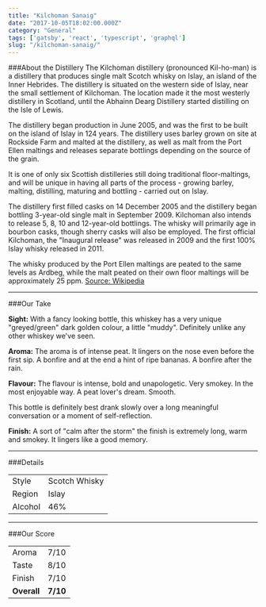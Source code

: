 ```yaml
---
title: "Kilchoman Sanaig"
date: "2017-10-05T18:02:00.000Z"
category: "General"
tags: ['gatsby', 'react', 'typescript', 'graphql']
slug: "/kilchoman-sanaig/"
---
```

###About the Distillery
The Kilchoman distillery (pronounced Kil-ho-man) is a distillery that produces single malt Scotch whisky on Islay, an island of the Inner Hebrides. The distillery is situated on the western side of Islay, near the small settlement of Kilchoman. The location made it the most westerly distillery in Scotland, until the Abhainn Dearg Distillery started distilling on the Isle of Lewis.

The distillery began production in June 2005, and was the first to be built on the island of Islay in 124 years. The distillery uses barley grown on site at Rockside Farm and malted at the distillery, as well as malt from the Port Ellen maltings and releases separate bottlings depending on the source of the grain.

It is one of only six Scottish distilleries still doing traditional floor-maltings, and will be unique in having all parts of the process - growing barley, malting, distilling, maturing and bottling - carried out on Islay.

The distillery first filled casks on 14 December 2005 and the distillery began bottling 3-year-old single malt in September 2009. Kilchoman also intends to release 5, 8, 10 and 12-year-old bottlings. The whisky will primarily age in bourbon casks, though sherry casks will also be employed. The first official Kilchoman, the "Inaugural release" was released in 2009 and the first 100% Islay whisky released in 2011.

The whisky produced by the Port Ellen maltings are peated to the same levels as Ardbeg, while the malt peated on their own floor maltings will be approximately 25 ppm.
[Source: Wikipedia](https://en.wikipedia.org/wiki/Kilchoman_distillery)

---

###Our Take

**Sight:**
With a fancy looking bottle, this whiskey has a very unique "greyed/green" dark golden colour, a little "muddy". Definitely unlike any other whiskey we've seen.

**Aroma:** The aroma is of intense peat. It lingers on the nose even before the first sip. A bonfire and at the end a hint of ripe bananas. A bonfire after the rain.

**Flavour:** The flavour is intense, bold and unapologetic. Very smokey. In the most enjoyable way. A peat lover's dream. Smooth.

This bottle is definitely best drank slowly over a long meaningful conversation or a moment of self-reflection.

**Finish:** A sort of "calm after the storm" the finish is extremely long, warm and smokey. It lingers like a good memory.

---

###Details
<table>  
<tr>  
<td class="grey">Style</td><td>Scotch Whisky</td>  
</tr>  
<tr>  
<td class="grey">Region</td><td>Islay</td>  
</tr>  
<tr>  
<td class="grey">Alcohol</td><td>46%</td>  
</tr>  
</table>


---

###Our Score
<table class="score-table">  
<tr>  
<td class="grey">Aroma</td><td>7/10</td>  
</tr>  
<tr>  
<td class="grey">Taste</td><td>8/10</td>  
</tr>  
<tr>  
<td class="grey">Finish</td><td>7/10</td>  
</tr>  
<tr>  
<td class="grey"><strong>Overall</strong></td><td><strong>7/10</strong></td>  
</tr>  
</table>
    